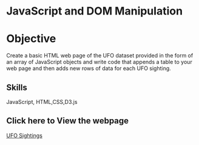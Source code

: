 # JavaScript and DOM Manipulation

# Objective
Create a basic HTML web page of the UFO dataset provided in the form of an array of JavaScript objects and write code that appends a table to your web page and then adds new rows of data for each UFO sighting.

## Skills
JavaScript, HTML,CSS,D3.js

## Click here to View the webpage
[UFO Sightings](https://lalitaeranki.github.io/UFO-Sighting/)
